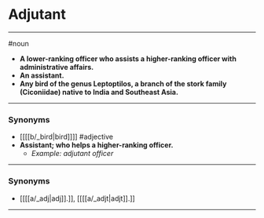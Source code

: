 # Adjutant
---
#noun
- **A lower-ranking officer who assists a higher-ranking officer with administrative affairs.**
- **An assistant.**
- **Any bird of the genus Leptoptilos, a branch of the stork family (Ciconiidae) native to India and Southeast Asia.**
---
### Synonyms
- [[[[b/_bird|bird]]]]
#adjective
- **Assistant; who helps a higher-ranking officer.**
	- _Example: adjutant officer_
---
### Synonyms
- [[[[a/_adj|adj]].]], [[[[a/_adjt|adjt]].]]
---
